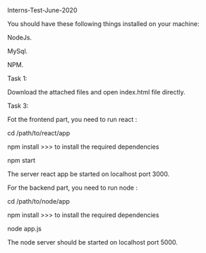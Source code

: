 Interns-Test-June-2020

You should have these following things installed on your machine:

NodeJs.

MySql.

NPM.


Task 1:

Download the attached files and open index.html file directly.


Task 3:

Fot the frontend part, you need to run react :


cd /path/to/react/app

npm install >>> to install the required dependencies

npm start


The server react app be started on localhost port 3000.


For the backend part, you need to run node :


cd /path/to/node/app

npm install >>> to install the required dependencies

node app.js


The node server should be started on localhost port 5000.
